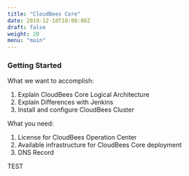 ```yaml
---
title: "CloudBees Core"
date: 2019-12-10T18:00:00Z
draft: false
weight: 20
menu: "main"
---
```


### Getting Started

What we want to accomplish:

1. Explain CloudBees Core Logical Architecture
2. Explain Differences with Jenkins
3. Install and configure CloudBees Cluster

What you need:

1. License for CloudBees Operation Center
2. Available infrastructure for CloudBees Core deployment
3. DNS Record

TEST
